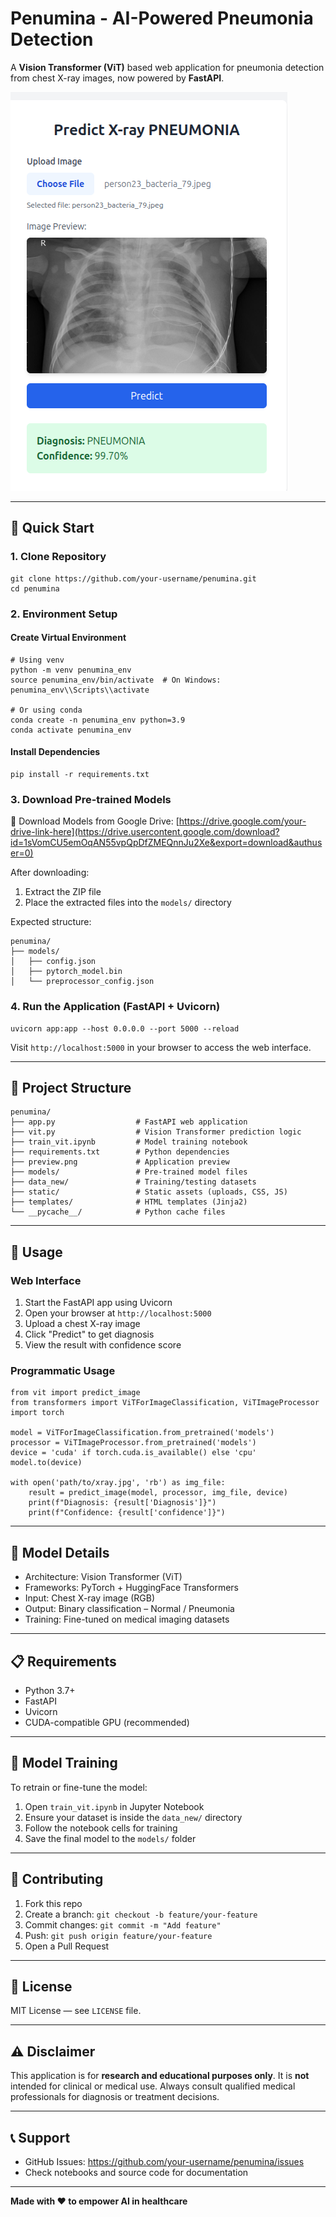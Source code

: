 # Penumina - AI-Powered Pneumonia Detection

A **Vision Transformer (ViT)** based web application for pneumonia detection from chest X-ray images, now powered by **FastAPI**.

![Preview](preview.png)

---

## 🚀 Quick Start

### 1. Clone Repository

    git clone https://github.com/your-username/penumina.git
    cd penumina

### 2. Environment Setup

#### Create Virtual Environment

    # Using venv
    python -m venv penumina_env
    source penumina_env/bin/activate  # On Windows: penumina_env\\Scripts\\activate

    # Or using conda
    conda create -n penumina_env python=3.9
    conda activate penumina_env

#### Install Dependencies

    pip install -r requirements.txt

### 3. Download Pre-trained Models

📁 Download Models from Google Drive: [https://drive.google.com/your-drive-link-here](https://drive.usercontent.google.com/download?id=1sVomCU5emOqAN55vpQpDfZMEQnnJu2Xe&export=download&authuser=0)

After downloading:
1. Extract the ZIP file
2. Place the extracted files into the `models/` directory

Expected structure:

    penumina/
    ├── models/
    │   ├── config.json
    │   ├── pytorch_model.bin
    │   └── preprocessor_config.json

### 4. Run the Application (FastAPI + Uvicorn)

    uvicorn app:app --host 0.0.0.0 --port 5000 --reload

Visit `http://localhost:5000` in your browser to access the web interface.

---

## 📁 Project Structure

    penumina/
    ├── app.py                  # FastAPI web application
    ├── vit.py                  # Vision Transformer prediction logic
    ├── train_vit.ipynb         # Model training notebook
    ├── requirements.txt        # Python dependencies
    ├── preview.png             # Application preview
    ├── models/                 # Pre-trained model files
    ├── data_new/               # Training/testing datasets
    ├── static/                 # Static assets (uploads, CSS, JS)
    ├── templates/              # HTML templates (Jinja2)
    └── __pycache__/            # Python cache files

---

## 🔧 Usage

### Web Interface

1. Start the FastAPI app using Uvicorn
2. Open your browser at `http://localhost:5000`
3. Upload a chest X-ray image
4. Click "Predict" to get diagnosis
5. View the result with confidence score

### Programmatic Usage

    from vit import predict_image
    from transformers import ViTForImageClassification, ViTImageProcessor
    import torch

    model = ViTForImageClassification.from_pretrained('models')
    processor = ViTImageProcessor.from_pretrained('models')
    device = 'cuda' if torch.cuda.is_available() else 'cpu'
    model.to(device)

    with open('path/to/xray.jpg', 'rb') as img_file:
        result = predict_image(model, processor, img_file, device)
        print(f"Diagnosis: {result['Diagnosis']}")
        print(f"Confidence: {result['confidence']}")

---

## 🧠 Model Details

- Architecture: Vision Transformer (ViT)
- Frameworks: PyTorch + HuggingFace Transformers
- Input: Chest X-ray image (RGB)
- Output: Binary classification – Normal / Pneumonia
- Training: Fine-tuned on medical imaging datasets

---

## 📋 Requirements

- Python 3.7+
- FastAPI
- Uvicorn
- CUDA-compatible GPU (recommended)

---

## 🔬 Model Training

To retrain or fine-tune the model:

1. Open `train_vit.ipynb` in Jupyter Notebook
2. Ensure your dataset is inside the `data_new/` directory
3. Follow the notebook cells for training
4. Save the final model to the `models/` folder

---

## 🤝 Contributing

1. Fork this repo
2. Create a branch: `git checkout -b feature/your-feature`
3. Commit changes: `git commit -m "Add feature"`
4. Push: `git push origin feature/your-feature`
5. Open a Pull Request

---

## 📝 License

MIT License — see `LICENSE` file.

---

## ⚠️ Disclaimer

This application is for **research and educational purposes only**. It is **not** intended for clinical or medical use. Always consult qualified medical professionals for diagnosis or treatment decisions.

---

## 📞 Support

- GitHub Issues: https://github.com/your-username/penumina/issues
- Check notebooks and source code for documentation

---

**Made with ❤️ to empower AI in healthcare**


